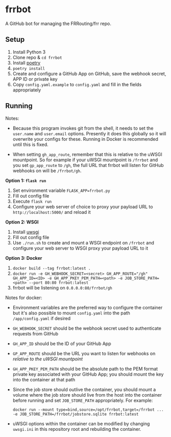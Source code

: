 frrbot
======

A GitHub bot for managing the FRRouting/frr repo.

Setup
-----
1. Install Python 3
2. Clone repo & `cd frrbot`
3. Install [poetry](https://python-poetry.org/docs/#osx-linux-bashonwindows-install-instructions)
4. `poetry install`
5. Create and configure a GitHub App on GitHub, save the webhook secret, APP ID
   or private key
6. Copy `config.yaml.example` to `config.yaml` and fill in the fields appropriately

Running
-------

Notes:

* Because this program invokes git from the shell, it needs to set the
  `user.name` and `user.email` options. Presently it does this globally so it
  will overwrite your configs for these. Running in Docker is recommended until
  this is fixed.

* When setting `gh_app_route`, remember that this is relative to the uWSGI
  mountpoint. So for example if your uWSGI mountpoint is `/frrbot` and you set
  `gp_app_route` to `/gh`, the full URL that frrbot will listen for GitHub
  webhooks on will be `/frrbot/gh`.

**Option 1: `flask run`**

1. Set environment variable `FLASK_APP=frrbot.py`
2. Fill out config file
3. Execute `flask run`
4. Configure your web server of choice to proxy your payload URL to
   `http://localhost:5000/` and reload it

**Option 2: WSGI**

1. Install [uwsgi](https://uwsgi-docs.readthedocs.io/en/latest/)
2. Fill out config file
3. Use `./run.sh` to create and mount a WSGI endpoint on `/frrbot` and
   configure your web server to WSGI proxy your payload URL to it

**Option 3: Docker**

1. `docker build --tag frrbot:latest .`
2. `docker run -e GH_WEBHOOK_SECRET=<secret> GH_APP_ROUTE="/gh" GH_APP_ID=<ID> -e GH_APP_PKEY_PEM_PATH=<path> -e JOB_STORE_PATH=<path> --port 80:80 frrbot:latest`
3. frrbot will be listening on `0.0.0.0:80/frrbot/gh`


Notes for docker:

* Environment variables are the preferred way to configure the container but
  it's also possible to mount `config.yaml` into the path `/app/config.yaml` if
  desired
* `GH_WEBHOOK_SECRET` should be the webhook secret used to authenticate requests from GitHub
* `GH_APP_ID` should be the ID of your GitHub App
* `GP_APP_ROUTE` should be the URL you want to listen for webhooks on
  *relative to the uWSGI mountpoint*
* `GH_APP_PKEY_PEM_PATH` should be the absolute path to the PEM format private
  key associated with your GitHub App; you should mount the key into the
  container at that path
* Since the job store should outlive the container, you should mount a volume
  where the job store should live from the host into the container before
  running and set `JOB_STORE_PATH` appropriately. For example:

  ```docker run --mount type=bind,source=/opt/frrbot,target=/frrbot ... -e JOB_STORE_PATH=/frrbot/jobstore.sqlite frrbot:latest```

* uWSGI options within the container can be modified by changing `uwsgi.ini` in
  this repository root and rebuilding the container.
